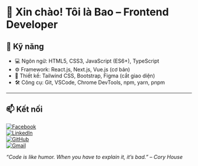 # 👋 Xin chào! Tôi là Bao – Frontend Developer

## 🚀 Kỹ năng 

- 💻 Ngôn ngữ: HTML5, CSS3, JavaScript (ES6+), TypeScript
- ⚙️ Framework: React.js, Next.js, Vue.js (cơ bản)
- 🎨 Thiết kế: Tailwind CSS, Bootstrap, Figma (cắt giao diện)
- 🛠️ Công cụ: Git, VSCode, Chrome DevTools, npm, yarn, pnpm

---

## 📫 Kết nối

[![Facebook](https://img.shields.io/badge/Facebook-1877F2?style=flat-square&logo=facebook&logoColor=white)](https://www.facebook.com/bao.huynh.276909)  
[![LinkedIn](https://img.shields.io/badge/LinkedIn-0A66C2?style=flat-square&logo=linkedin&logoColor=white)](https://linkedin.com/in/baohuynh123)  
[![GitHub](https://img.shields.io/badge/GitHub-100000?style=flat-square&logo=github&logoColor=white)](ghttps://github.com/huynhbao123)  
[![Gmail](https://img.shields.io/badge/Gmail-D14836?style=flat-square&logo=gmail&logoColor=white)](mailto:baobbbb2@gmail.com)


_“Code is like humor. When you have to explain it, it’s bad.” – Cory House_
